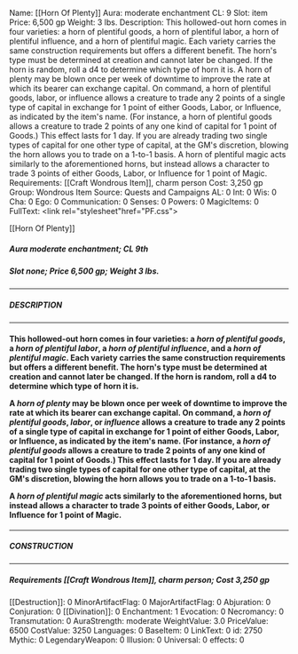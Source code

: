 Name: [[Horn Of Plenty]]
Aura: moderate enchantment
CL: 9
Slot: item
Price: 6,500 gp
Weight: 3 lbs.
Description: This hollowed-out horn comes in four varieties: a horn of plentiful goods, a horn of plentiful labor, a horn of plentiful influence, and a horn of plentiful magic. Each variety carries the same construction requirements but offers a different benefit. The horn's type must be determined at creation and cannot later be changed. If the horn is random, roll a d4 to determine which type of horn it is. A horn of plenty may be blown once per week of downtime to improve the rate at which its bearer can exchange capital. On command, a horn of plentiful goods, labor, or influence allows a creature to trade any 2 points of a single type of capital in exchange for 1 point of either Goods, Labor, or Influence, as indicated by the item's name. (For instance, a horn of plentiful goods allows a creature to trade 2 points of any one kind of capital for 1 point of Goods.) This effect lasts for 1 day. If you are already trading two single types of capital for one other type of capital, at the GM's discretion, blowing the horn allows you to trade on a 1-to-1 basis. A horn of plentiful magic acts similarly to the aforementioned horns, but instead allows a character to trade 3 points of either Goods, Labor, or Influence for 1 point of Magic.
Requirements: [[Craft Wondrous Item]], charm person
Cost: 3,250 gp
Group: Wondrous Item
Source: Quests and Campaigns
AL: 0
Int: 0
Wis: 0
Cha: 0
Ego: 0
Communication: 0
Senses: 0
Powers: 0
MagicItems: 0
FullText: <link rel="stylesheet"href="PF.css"><div class="heading"><p class="alignleft">[[Horn Of Plenty]]</p><div style="clear: both;"></div></div><div><h5><b>Aura </b>moderate enchantment; <b>CL </b>9th</h5><h5><b>Slot </b>none; <b>Price </b>6,500 gp; <b>Weight </b>3 lbs.</h5></div><hr/><div><h5><b>DESCRIPTION</b></h5></div><hr/><div><h4><p>This hollowed-out horn comes in four varieties: a <i>horn of plentiful goods</i>, a <i>horn of plentiful <i>labor</i></i>, a <i>horn of plentiful <i>influence</i></i>, and a <i>horn of plentiful magic</i>. Each variety carries the same construction requirements but offers a different benefit. The horn's type must be determined at creation and cannot later be changed. If the horn is random, roll a d4 to determine which type of horn it is. </p><p></p><p>A <i>horn of plenty</i> may be blown once per week of downtime to improve the rate at which its bearer can exchange capital. On command, a <i>horn of plentiful goods</i>, <i>labor</i>, or <i>influence</i> allows a creature to trade any 2 points of a single type of capital in exchange for 1 point of either Goods, Labor, or Influence, as indicated by the item's name. (For instance, a <i>horn of plentiful goods</i> allows a creature to trade 2 points of any one kind of capital for 1 point of Goods.) This effect lasts for 1 day. If you are already trading two single types of capital for one other type of capital, at the GM's discretion, blowing the horn allows you to trade on a 1-to-1 basis. </p><p>A <i>horn of plentiful magic</i> acts similarly to the aforementioned horns, but instead allows a character to trade 3 points of either Goods, Labor, or Influence for 1 point of Magic.</p></h4></div><hr/><div><h5><b>CONSTRUCTION</b></h5></div><hr/><div><h5><b>Requirements </b>[[Craft Wondrous Item]], <i>charm person</i>; <b>Cost </b>3,250 gp</h5></div>
[[Destruction]]: 0
MinorArtifactFlag: 0
MajorArtifactFlag: 0
Abjuration: 0
Conjuration: 0
[[Divination]]: 0
Enchantment: 1
Evocation: 0
Necromancy: 0
Transmutation: 0
AuraStrength: moderate
WeightValue: 3.0
PriceValue: 6500
CostValue: 3250
Languages: 0
BaseItem: 0
LinkText: 0
id: 2750
Mythic: 0
LegendaryWeapon: 0
Illusion: 0
Universal: 0
effects: 0
